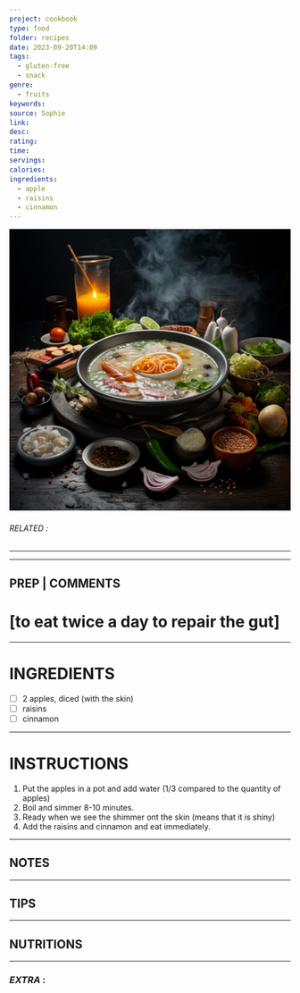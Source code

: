```yaml
---
project: cookbook
type: food
folder: recipes
date: 2023-09-20T14:09
tags:
  - gluten-free
  - snack
genre:
  - fruits
keywords: 
source: Sophie
link: 
desc: 
rating: 
time: 
servings: 
calories: 
ingredients:
  - apple
  - raisins
  - cinnamon
---
```


![IMAGE](_default.png)

###### *RELATED* : 
---


---
## PREP | COMMENTS

# [to eat twice a day to repair the gut]

---
# INGREDIENTS

- [ ] 2 apples, diced (with the skin)
- [ ] raisins
- [ ] cinnamon

---
# INSTRUCTIONS

1. Put the apples in a pot and add water (1/3 compared to the quantity of apples)
2. Boil and simmer 8-10 minutes.
3. Ready when we see the shimmer ont the skin (means that it is shiny) 
4. Add the raisins and cinnamon and eat immediately.

---
## NOTES



---
## TIPS



---
## NUTRITIONS



---
### *EXTRA* :




